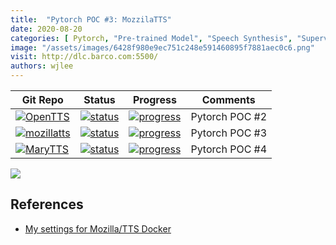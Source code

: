 ```yaml
---
title:  "Pytorch POC #3: MozzilaTTS"
date: 2020-08-20
categories: [ Pytorch, "Pre-trained Model", "Speech Synthesis", "Supervised Learning" ]
image: "/assets/images/6428f980e9ec751c248e591460895f7881aec0c6.png"
visit: http://dlc.barco.com:5500/
authors: wjlee
---
```


| Git Repo                                                                                                                                         | Status                                                                                                                                                                | Progress                                                                                                                    | Comments                                                     |
|--------------------------------------------------------------------------------------------------------------------------------------------------|-----------------------------------------------------------------------------------------------------------------------------------------------------------------------|----------------------------------------------------------------------------------------------------------------------------------------|--------------------------------------------------------------|
| [![OpenTTS](https://img.shields.io/badge/OpenTTS-gray?logo=pytorch)](https://git.barco.com/users/wjlee/repos/opentts/browse) | [![status](https://tailab.barco.com:9443/deeplearningcomputing/opentts/badges/master/pipeline.svg)](https://tailab.barco.com:9443/deeplearningcomputing/opentts/pipelines) | [![progress](https://img.shields.io/badge/OpenTTS-POC-red)](http://dlc.barco.com:5500/) | Pytorch POC #2 |
| [![mozillatts](https://img.shields.io/badge/project-mozillatts-red)](https://git.barco.com/users/wjlee/repos/TTS/browse) | [![status](https://tailab.barco.com:9443/deeplearningcomputing/TTS/badges/master/pipeline.svg)](https://tailab.barco.com:9443/deeplearningcomputing/TTS/pipelines) | [![progress](https://img.shields.io/badge/mozillatts-POC-red)](http://dlc.barco.com:5002/) | Pytorch POC #3 |
| [![MaryTTS](https://img.shields.io/badge/MaryTTS-gray?logo=pytorch)](https://git.barco.com/users/wjlee/repos/docker-marytts/browse) | [![status](https://tailab.barco.com:9443/deeplearningcomputing/docker-marytts/badges/master/pipeline.svg)](https://tailab.barco.com:9443/deeplearningcomputing/docker-marytts/pipelines) | [![progress](https://img.shields.io/badge/marytts-POC-red)](http://dlc.barco.com:15195/) | Pytorch POC #4 |


[![](https://rebrand.ly/dlc_png_url)](https://rebrand.ly/dlc_uml_url)


## References
* [My settings for Mozilla/TTS Docker](https://gist.github.com/jcc10/d6d68df2204e239ce1e6960a9b107aac)